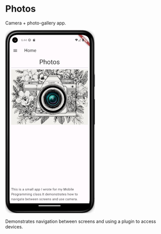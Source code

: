 # Photos

Camera + photo-gallery app.

![Screenshot](./photos_app_screenshot.png)

Demonstrates navigation between screens and using a plugin to access devices.